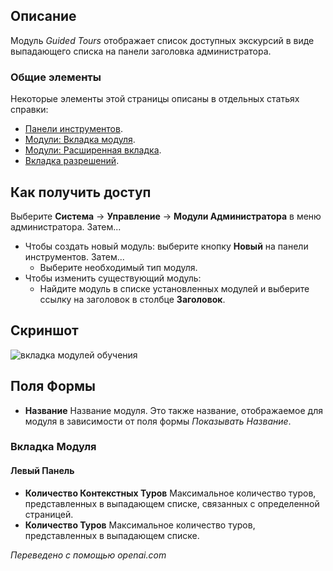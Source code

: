 <!-- Filename: Help4.x:Admin_Modules:_Tours_Menu / Display title: Модули: Экскурсии с гидом -->

## Описание

Модуль *Guided Tours* отображает список доступных экскурсий в виде выпадающего списка на панели заголовка администратора.

### Общие элементы

Некоторые элементы этой страницы описаны в отдельных статьях справки:

* [Панели инструментов](jdocmanual?article=help/common-elements/toolbars).
* [Модули: Вкладка модуля](jdocmanual?article=help/modules/modules-module-tab).
* [Модули: Расширенная вкладка](jdocmanual?article=help/modules/modules-advanced-tab).
* [Вкладка разрешений](jdocmanual?article=help/common-elements/edit-permissions).

## Как получить доступ

Выберите **Система** → **Управление** → **Модули Администратора** в меню администратора. Затем...

- Чтобы создать новый модуль: выберите кнопку **Новый** на панели инструментов. Затем...
  - Выберите необходимый тип модуля.
- Чтобы изменить существующий модуль:
  - Найдите модуль в списке установленных модулей и выберите ссылку на заголовок в столбце **Заголовок**.

## Скриншот

![вкладка модулей обучения](../../../ru/images/modules-admin/modules-guided-tours-module-tab.png)

## Поля Формы

- **Название** Название модуля. Это также название, отображаемое для модуля в зависимости от поля формы *Показывать Название*.

### Вкладка Модуля

#### Левый Панель

- **Количество Контекстных Туров** Максимальное количество туров, представленных в выпадающем списке, связанных с определенной страницей.
- **Количество Туров** Максимальное количество туров, представленных в выпадающем списке.

*Переведено с помощью openai.com*

